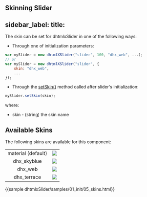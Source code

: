 Skinning Slider
---
sidebar_label: 
title: 
---          

The skin can be set for dhtmlxSlider in one of the following ways:

- Through one of initialization parameters:

~~~js
var mySlider = new dhtmlXSlider("slider", 100, "dhx_web", ...);
// or
var mySlider = new dhtmlXSlider("slider", {                    
	skin: "dhx_web",
	...
});
~~~

- Through the <a href="api/dhtmlxslider_setskin.md">setSkin()</a> method called after slider's initialization:
  
~~~js
mySlider.setSkin(skin);
~~~
	
where:

- skin - (string) the skin name



Available Skins
------------------
The following skins are available for this component:

<table>
<tr><td style="text-align:center;">material (default)</td><td style="text-align:center;"><img src="slider/material.png"/></td></tr>
<tr><td style="text-align:center;">dhx_skyblue</td><td style="text-align:center;"><img src="slider/dhx_skyblue.png"/></td></tr>
<tr><td style="text-align:center;">dhx_web</td><td style="text-align:center;"><img src="slider/dhx_web.png"/></td></tr>
<tr><td style="text-align:center;">dhx_terrace</td><td style="text-align:center;"><img src="slider/dhx_terrace.png"/></td></tr>
</table>

{{sample dhtmlxSlider/samples/01_init/05_skins.html}}